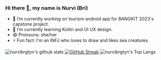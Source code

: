 ### Hi there 👋, my name is Nurvi (Bri)

- 🔭 I’m currently working on tourism android app for BANGKIT 2023's capstone project. 
- 🌱 I’m currently learning Kotlin and UI UX design. 
- 😄 Pronouns: she/her 
- ⚡ Fun fact: I'm an INFJ who loves to draw and likes sea creatures. 

![nurvibrgtyn's github stats](https://github-readme-stats.vercel.app/api?username=nurvibrgtyn&show_icons=true&theme=tokyonight)
[![GitHub Streak](https://github-readme-streak-stats.herokuapp.com?user=nurvibrgtyn&theme=dracula&card_width=450)](https://git.io/streak-stats)
![nurvibrgtyn's Top Langs](https://github-readme-stats.vercel.app/api/top-langs/?username=nurvibrgtyn&theme=tokyonight&layout=compact)
